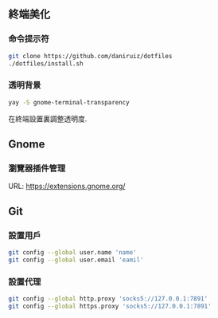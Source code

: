 ## 終端美化

### 命令提示符
```bash
git clone https://github.com/daniruiz/dotfiles
./dotfiles/install.sh
```

### 透明背景
```bash
yay -S gnome-terminal-transparency
```
在終端設置裏調整透明度.

## Gnome

### 瀏覽器插件管理
URL: https://extensions.gnome.org/


## Git

### 設置用戶
```bash
git config --global user.name 'name'
git config --global user.email 'eamil'
```

### 設置代理
```bash
git config --global http.proxy 'socks5://127.0.0.1:7891'
git config --global https.proxy 'socks5://127.0.0.1:7891'
```
